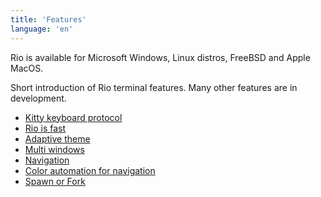 ```yaml
---
title: 'Features'
language: 'en'
---
```


Rio is available for Microsoft Windows, Linux distros, FreeBSD and Apple MacOS.

Short introduction of Rio terminal features. Many other features are in development.

- [Kitty keyboard protocol](/rio/docs/features/kitty-keyboard-protocol)
- [Rio is fast](/rio/docs/features/rio-is-fast)
- [Adaptive theme](/rio/docs/features/adaptive-theme)
- [Multi windows](/rio/docs/features/multi-windows)
- [Navigation](/rio/docs/features/navigation)
- [Color automation for navigation](/rio/docs/features/color-automation-for-navigation)
- [Spawn or Fork](/rio/docs/features/spawn-or-fork)
